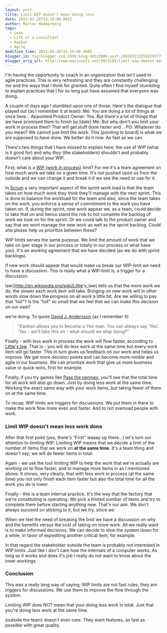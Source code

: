```yaml
---
layout: post
title: Limit WIP doesn't mean doing less
date: 2013-03-26T14:18:00.001Z
author: Marcus Hammarberg
tags:
  - Lean
  - Life of a consultant
  - Kanban
  - Agile
modified_time: 2013-03-26T14:19:06.460Z
blogger_id: tag:blogger.com,1999:blog-36533086.post-2693832132518295773
blogger_orig_url: http://www.marcusoft.net/2013/03/limit-wip-doesnt-mean-doing-less-stuff.html
---
```





I'm having the opportunity to coach in an organization that isn't used
to agile practices. This is very refreshing and they are constantly
challenging me and the ways that I think for granted. Quite often I find
myself stumbling to explain practices that I for so long just have
assumed that everyone was doing.

A couple of days ago I stumbled upon one of those. Here's
the dialogue that played out (as I remember it at least):
Me: You are doing a lot of things at once here...
Appointed Product Owner: Yes. But there's a lot of things that we have
promised *them* to finish by \[date\]
Me: But why don't you limit your work in process then? That will get
stuff done faster and ..
PO: Whatever do you mean? We cannot just limit the work. This \[pointing
to board\] is what we are supposed to have done. We better do it now. As
fast as we can.

There's two things that I have missed to explain here; the use of WIP
(what is it good for) and why *they* (the stakeholders) shouldn't and
probably doesn't care about your WIP.

First; what is a [WIP (work in
process)](http://en.wikipedia.org/wiki/Work_in_process) limit? For me
it's a team agreement on how much work we take on a given time. It's not
pushed upon us from the outside and we can change it and break it if we
see the need or use for it.

In [Scrum](http://en.wikipedia.org/wiki/Scrum_(development)) a very
important aspect of the sprint work load is that the team takes on how
much work *they* think they'll manage with the next sprint. This is done
to balance the workload for the team and also, since the team takes on
the work, you enforce a sense of commitment to the work you have taken
on. If, during the sprint, new work appear we, as a team, could decide
to take that on and hence stand the risk to not complete the backlog of
work we took on for the sprint. Or we could talk to the product owner
and say that we wont manage the new work as well as the sprint backlog.
Could she please help us prioritize between these?

WIP limits serves the same purpose. We limit the amount of work that we
take on (per stage in our process or totally in our process or what have
you). It's an working agreement that we have decided (as we do with
sprint backlogs).

<div style="text-align: left;">

If new work should appear that would make us break our WIP-limit we need
to have a discussion. This is really what a WIP-limit is; a trigger for
a discussion.

law](<http://en.wikipedia.org/wiki/Little>'s_law) tells us that the more
work we do, the slower each work item will take. Bringing on new work
will in other words slow down the progress on all work a little bit. Are
we willing to pay that "toll"? Is the "toll" so small that we feel that
we can make this decision on our own?

<div style="text-align: left;">

we're doing. To quote [David J.
Andersson](http://www.agilemanagement.net/) (as I remember it)

> "Kanban allows you to become a Yes-man. You can always say 'Yes'.
> 'Yes - we'll take this on - what should we stop doing?"

Finally - with less work in process the work will flow faster, according
to [Little's law](http://en.wikipedia.org/wiki/Little's_law). That is -
you will do less work at the same time but every work item will go
faster. This in turn gives us feedback on our work and helps us improve.
We get more decision points and can become more nimble and agile in our
business. We can prioritize work that give us more business value or
quick-wins, first for example.

Finally, if you try games like [Pass the
pennies](http://blog.crisp.se/2008/09/08/mattiasskarin/1220882915232),
you'll see that the total time for all work will also go down. Just by
doing less work at the same time. Working the exact same way with your
work items, but taking fewer of them on at the same time.

To recap; WIP limits are triggers for discussions. We put them in there
to make the work flow more even and faster. And to not overload people
with work.

### Limit WIP doesn't mean less work done

After that first point (yes, there's "First" waaay up there...) let's
turn our attention to limiting WIP. Limiting WIP means that we decide a
limit of the number of items that we work on **at the same time.** It's
a team thing and doesn't say; we will do fewer items in total.

Again - we use the tool limiting WIP to help the work that we're
actually are working on to flow faster, and to manage more items in
as I mentioned above. It shows, very clearly, that with less work in
process (at the same time) you not only finish each item faster but also
the total time for all the work you do is lower.

Finally - this is a team internal practice. It's the way that the
factory that we're constituting is operating. We pick a limited number
of items and try to complete them before starting anything new. That's
our aim. We don't always succeed on sticking to it, but we try, since we

When we feel the need of breaking the limit we have a discussion on why
and the benefits versus the cost of taking on more work. All we really
want is to make informed decisions. We can decide to slow the system
down for a while, in favor of expediting another critical item, for
example.

In that regard the stakeholder outside the team is probably not
interested in WIP limits. Just like I don't care how the internals of a
computer works. As long as it works and does it's job I really do not
want to know about the inner workings.

### Conclusion

This was a really long way of saying; WIP limits are not fast rules,
they are triggers for discussions. We use them to improve the flow
through the system.

Limiting WIP does NOT mean that your doing less work in total. Just that
you're doing less work at the same time.

(outside the team) doesn't even care. They want features, as fast as
possible with great quality.  

